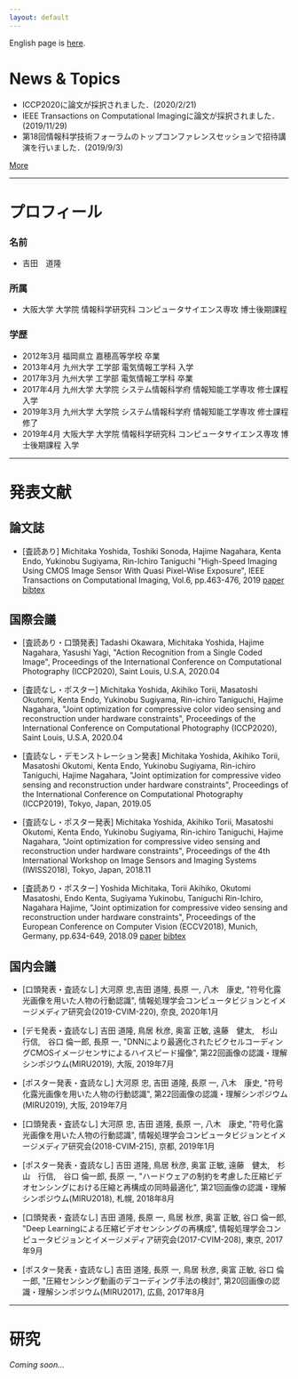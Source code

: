 ```yaml
---
layout: default
---
```



English page is [here](./index_en.html).



# News & Topics

- ICCP2020に論文が採択されました．(2020/2/21)
- IEEE Transactions on Computational Imagingに論文が採択されました．(2019/11/29)
- 第18回情報科学技術フォーラムのトップコンファレンスセッションで招待講演を行いました．(2019/9/3)

[More](./news)

---

# プロフィール
### 名前
- 吉田　道隆

### 所属
- 大阪大学 大学院 情報科学研究科 コンピュータサイエンス専攻 博士後期課程

### 学歴
- 2012年3月 福岡県立 嘉穂高等学校 卒業
- 2013年4月 九州大学 工学部 電気情報工学科 入学
- 2017年3月 九州大学 工学部 電気情報工学科 卒業
- 2017年4月 九州大学 大学院 システム情報科学府 情報知能工学専攻 修士課程 入学
- 2019年3月 九州大学 大学院 システム情報科学府 情報知能工学専攻 修士課程 修了
- 2019年4月 大阪大学 大学院 情報科学研究科 コンピュータサイエンス専攻 博士後期課程 入学

---

# 発表文献
## 論文誌
- [査読あり] Michitaka Yoshida, Toshiki Sonoda, Hajime Nagahara, Kenta Endo, Yukinobu Sugiyama, Rin-Ichiro Taniguchi "High-Speed Imaging Using CMOS Image Sensor With Quasi Pixel-Wise Exposure", IEEE Transactions on Computational Imaging, Vol.6, pp.463-476, 2019 [paper](https://ieeexplore.ieee.org/document/8918110) [bibtex](/bib/tci2019.bib)

## 国際会議
- [査読あり・口頭発表] Tadashi Okawara, Michitaka Yoshida, Hajime Nagahara, Yasushi Yagi, "Action Recognition from a Single Coded Image", Proceedings of the International Conference on Computational Photography (ICCP2020), Saint Louis, U.S.A, 2020.04

- [査読なし・ポスター] Michitaka Yoshida, Akihiko Torii, Masatoshi Okutomi, Kenta Endo, Yukinobu Sugiyama, Rin-ichiro Taniguchi, Hajime Nagahara, "Joint optimization for compressive color video sensing and reconstruction under hardware constraints", Proceedings of the International Conference on Computational Photography (ICCP2020), Saint Louis, U.S.A, 2020.04

- [査読なし・デモンストレーション発表] Michitaka Yoshida, Akihiko Torii, Masatoshi Okutomi, Kenta Endo, Yukinobu Sugiyama, Rin-ichiro Taniguchi, Hajime Nagahara, "Joint optimization for compressive video sensing and reconstruction under hardware constraints", Proceedings of the International Conference on Computational Photography (ICCP2019), Tokyo, Japan, 2019.05

- [査読なし・ポスター発表] Michitaka Yoshida, Akihiko Torii, Masatoshi Okutomi, Kenta Endo, Yukinobu Sugiyama, Rin-ichiro Taniguchi, Hajime Nagahara, "Joint optimization for compressive video sensing and reconstruction under hardware constraints", Proceedings of the 4th International Workshop on Image Sensors and Imaging Systems (IWISS2018), Tokyo, Japan, 2018.11

- [査読あり・ポスター] Yoshida Michitaka, Torii Akihiko, Okutomi Masatoshi, Endo Kenta, Sugiyama Yukinobu, Taniguchi Rin-Ichiro, Nagahara Hajime, "Joint optimization for compressive video sensing and reconstruction under hardware constraints", Proceedings of the European Conference on Computer Vision (ECCV2018), Munich, Germany, pp.634-649, 2018.09 [paper](http://openaccess.thecvf.com/content_ECCV_2018/papers/Michitaka_Yoshida_Joint_optimization_for_ECCV_2018_paper.pdf) [bibtex](/bib/eccv2018.bib)

## 国内会議
- [口頭発表・査読なし] 大河原 忠,吉田 道隆, 長原 一, 八木　康史,	"符号化露光画像を用いた人物の行動認識", 情報処理学会コンピュータビジョンとイメージメディア研究会(2019-CVIM-220), 奈良, 2020年1月

- [デモ発表・査読なし] 吉田 道隆, 鳥居 秋彦, 奥富 正敏, 遠藤　健太,　杉山　行信,　谷口 倫一郎, 長原 一, "DNNにより最適化されたピクセルコーディングCMOSイメージセンサによるハイスピード撮像", 第22回画像の認識・理解シンポジウム(MIRU2019), 大阪, 2019年7月

- [ポスター発表・査読なし] 大河原 忠, 吉田 道隆, 長原 一, 八木　康史, "符号化露光画像を用いた人物の行動認識", 第22回画像の認識・理解シンポジウム(MIRU2019), 大阪, 2019年7月

- [口頭発表・査読なし] 大河原 忠, 吉田 道隆, 長原 一, 八木　康史, "符号化露光画像を用いた人物の行動認識", 情報処理学会コンピュータビジョンとイメージメディア研究会(2018-CVIM-215), 京都, 2019年1月

- [ポスター発表・査読なし] 吉田 道隆, 鳥居 秋彦, 奥富 正敏, 遠藤　健太,　杉山　行信,　谷口 倫一郎, 長原 一, "ハードウェアの制約を考慮した圧縮ビデオセンシングにおける圧縮と再構成の同時最適化", 第21回画像の認識・理解シンポジウム(MIRU2018), 札幌, 2018年8月

- [口頭発表・査読なし] 吉田 道隆, 長原 一, 鳥居 秋彦, 奥富 正敏, 谷口 倫一郎, "Deep Learningによる圧縮ビデオセンシングの再構成", 情報処理学会コンピュータビジョンとイメージメディア研究会(2017-CVIM-208), 東京, 2017年9月

- [ポスター発表・査読なし] 吉田 道隆, 長原 一, 鳥居 秋彦, 奥富 正敏, 谷口 倫一郎, "圧縮センシング動画のデコーディング手法の検討", 第20回画像の認識・理解シンポジウム(MIRU2017), 広島, 2017年8月

---

# 研究
*Coming soon...*
